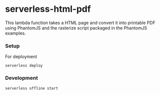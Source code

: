 serverless-html-pdf
===================

This lambda function takes a HTML page and convert it into printable PDF using PhantomJS and the rasterize script packaged in the PhantomJS examples.

### Setup

For deployment
```
serverless deploy
```

### Development
```
serverless offline start
```
